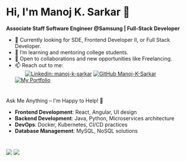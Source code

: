 # Hi, I'm Manoj K. Sarkar 👋

**Associate Staff Software Engineer @Samsung | Full-Stack Developer**

- 🔭 Currently looking for SDE, Frontend Developer II, or Full Stack Developer.
- 🌱 I’m learning and mentoring college students.
- 👯 Open to collaborations and new opportunities like Freelancing. 
- 📫 Reach out to me: <br/>
&nbsp;&nbsp;&nbsp;&nbsp;&nbsp;&nbsp;
[![Linkedin: manoj-k-sarkar](https://img.shields.io/badge/-Connect-blue?style=flat-square&logo=Linkedin&logoColor=white&link=https://www.linkedin.com/in/manojksarkar/)](https://www.linkedin.com/in/manojksarkar//)
[![GitHub Manoj-K-Sarkar](https://img.shields.io/github/followers/manojksarkar?label=follow&style=social)](https://github.com/manojksarkar)
[![My Portfolio](http://img.shields.io/badge/-Portfolio-orangered?style=flat-squarelink=http://manojkumarsarkar.me/)](https://manojksarkar.netlify.app/)

#

Ask Me Anything – I'm Happy to Help! 💬 
- **Frontend Development**: React, Angular, UI design
- **Backend Development**: Java, Python, Microservices architecture
- **DevOps**: Docker, Kubernetes, CI/CD practices
- **Database Management**: MySQL, NoSQL solutions

#

<img align="center" src="https://github-readme-stats-two-eta-23.vercel.app/api/wakatime?username=manojksarkar&layout=compact&theme=merko&count_private=true" />

<img align="center" src="https://github-readme-streak-stats.herokuapp.com/?user=manojksarkar&theme=vision-friendly-dark" />
